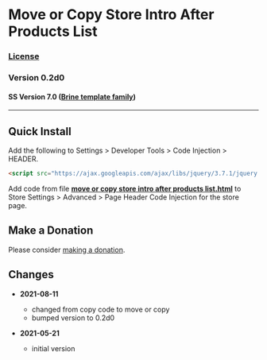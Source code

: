 # Move or Copy Store Intro After Products List

### [License][99]

### Version 0.2d0

#### SS Version 7.0 ([Brine template family](https://support.squarespace.com/hc/en-us/articles/212512738-Brine-template-family))

---

## Quick Install

Add the following to Settings > Developer Tools > Code Injection > HEADER.

```html
<script src="https://ajax.googleapis.com/ajax/libs/jquery/3.7.1/jquery.min.js"></script>
```

Add code from file
**[move or copy store intro after products list.html](move%20or%20copy%20store%20intro%20after%20products%20list.html#L1)**
to Store Settings > Advanced > Page Header Code Injection for the store page.

## Make a Donation

Please consider [making a donation](https://github.com/tomsWebConsulting/twcsl#make-a-donation).

## Changes

* **2021-08-11**

  * changed from copy code to move or copy
  * bumped version to 0.2d0
  
* **2021-05-21**

  * initial version

[99]: https://github.com/tomsWebConsulting/twcsl/blob/main/LICENSE.txt#L1
